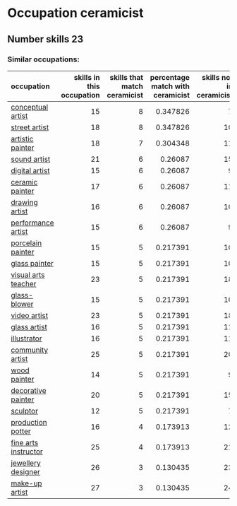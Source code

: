 # Occupation ceramicist
## Number skills 23
### Similar occupations:
| occupation                                      |   skills in this occupation |   skills that match ceramicist |   percentage match with ceramicist |   skills not in ceramicist |
|:------------------------------------------------|----------------------------:|-------------------------------:|-----------------------------------:|---------------------------:|
| [conceptual artist](conceptual_artist.md)       |                          15 |                              8 |                           0.347826 |                          7 |
| [street artist](street_artist.md)               |                          18 |                              8 |                           0.347826 |                         10 |
| [artistic painter](artistic_painter.md)         |                          18 |                              7 |                           0.304348 |                         11 |
| [sound artist](sound_artist.md)                 |                          21 |                              6 |                           0.26087  |                         15 |
| [digital artist](digital_artist.md)             |                          15 |                              6 |                           0.26087  |                          9 |
| [ceramic painter](ceramic_painter.md)           |                          17 |                              6 |                           0.26087  |                         11 |
| [drawing artist](drawing_artist.md)             |                          16 |                              6 |                           0.26087  |                         10 |
| [performance artist](performance_artist.md)     |                          15 |                              6 |                           0.26087  |                          9 |
| [porcelain painter](porcelain_painter.md)       |                          15 |                              5 |                           0.217391 |                         10 |
| [glass painter](glass_painter.md)               |                          15 |                              5 |                           0.217391 |                         10 |
| [visual arts teacher](visual_arts_teacher.md)   |                          23 |                              5 |                           0.217391 |                         18 |
| [glass-blower](glass-blower.md)                 |                          15 |                              5 |                           0.217391 |                         10 |
| [video artist](video_artist.md)                 |                          23 |                              5 |                           0.217391 |                         18 |
| [glass artist](glass_artist.md)                 |                          16 |                              5 |                           0.217391 |                         11 |
| [illustrator](illustrator.md)                   |                          16 |                              5 |                           0.217391 |                         11 |
| [community artist](community_artist.md)         |                          25 |                              5 |                           0.217391 |                         20 |
| [wood painter](wood_painter.md)                 |                          14 |                              5 |                           0.217391 |                          9 |
| [decorative painter](decorative_painter.md)     |                          20 |                              5 |                           0.217391 |                         15 |
| [sculptor](sculptor.md)                         |                          12 |                              5 |                           0.217391 |                          7 |
| [production potter](production_potter.md)       |                          16 |                              4 |                           0.173913 |                         12 |
| [fine arts instructor](fine_arts_instructor.md) |                          25 |                              4 |                           0.173913 |                         21 |
| [jewellery designer](jewellery_designer.md)     |                          26 |                              3 |                           0.130435 |                         23 |
| [make-up artist](make-up_artist.md)             |                          27 |                              3 |                           0.130435 |                         24 |
